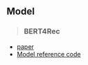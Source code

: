 ## Model
> ### BERT4Rec
- [paper](https://arxiv.org/abs/1904.06690v2)
- [Model reference code](https://github.com/jaywonchung/BERT4Rec-VAE-Pytorch)
